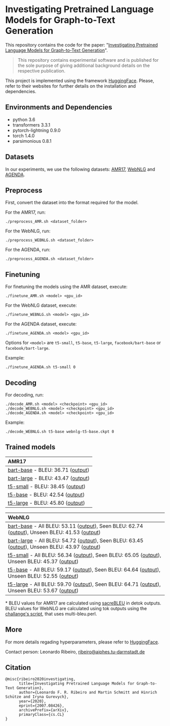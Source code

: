 # Investigating Pretrained Language Models for Graph-to-Text Generation

This repository contains the code for the paper: "[Investigating Pretrained Language Models for Graph-to-Text Generation](https://arxiv.org/pdf/2007.08426.pdf)".

> This repository contains experimental software and is published for the sole purpose of giving additional background details on the respective publication.

This project is implemented using the framework [HuggingFace](https://huggingface.co/). Please, refer to their websites for further details on the installation and dependencies.

## Environments and Dependencies

- python 3.6
- transformers 3.3.1
- pytorch-lightning 0.9.0
- torch 1.4.0
- parsimonious 0.8.1
## Datasets

In our experiments, we use the following datasets: [AMR17](https://catalog.ldc.upenn.edu/LDC2017T10), [WebNLG](https://webnlg-challenge.loria.fr/challenge_2017/) and [AGENDA](https://github.com/rikdz/GraphWriter/tree/master/data).

## Preprocess

First, convert the dataset into the format required for the model.

For the AMR17, run:
```
./preprocess_AMR.sh <dataset_folder>
```

For the WebNLG, run:
```
./preprocess_WEBNLG.sh <dataset_folder>
```

For the AGENDA, run:
```
./preprocess_AGENDA.sh <dataset_folder>
```


## Finetuning

For finetuning the models using the AMR dataset, execute:
```
./finetune_AMR.sh <model> <gpu_id>
```

For the WebNLG dataset, execute:
```
./finetune_WEBNLG.sh <model> <gpu_id>
```

For the AGENDA dataset, execute:
```
./finetune_AGENDA.sh <model> <gpu_id>
```
 
Options for `<model>` are `t5-small`, `t5-base`, `t5-large`, `facebook/bart-base` or `facebook/bart-large`. 

Example:
```
./finetune_AGENDA.sh t5-small 0
```


## Decoding

For decoding, run:
```
./decode_AMR.sh <model> <checkpoint> <gpu_id>
./decode_WEBNLG.sh <model> <checkpoint> <gpu_id>
./decode_AGENDA.sh <model> <checkpoint> <gpu_id>
```

Example:
```
./decode_WEBNLG.sh t5-base webnlg-t5-base.ckpt 0
```

## Trained models

| AMR17          |
| :------------- |
| [bart-base](https://public.ukp.informatik.tu-darmstadt.de/ribeiro/graph2text/amr-bart-base.ckpt) - BLEU: 36.71 ([output](https://github.com/UKPLab/plms-graph2text/raw/master/generated_outputs/amr-bart-base.txt)) |
| [bart-large](https://public.ukp.informatik.tu-darmstadt.de/ribeiro/graph2text/amr-bart-large.ckpt) - BLEU: 43.47 ([output](https://github.com/UKPLab/plms-graph2text/raw/master/generated_outputs/amr-bart-large.txt)) |
|  [t5-small](https://public.ukp.informatik.tu-darmstadt.de/ribeiro/graph2text/amr-t5-small.ckpt) - BLEU: 38.45 ([output](https://github.com/UKPLab/plms-graph2text/raw/master/generated_outputs/amr-t5-small.txt)) | 
| [t5-base](https://public.ukp.informatik.tu-darmstadt.de/ribeiro/graph2text/amr-t5-base.ckpt) - BLEU: 42.54 ([output](https://github.com/UKPLab/plms-graph2text/raw/master/generated_outputs/amr-t5-base.txt))  |
| [t5-large](https://public.ukp.informatik.tu-darmstadt.de/ribeiro/graph2text/amr-t5-large.ckpt) - BLEU: 45.80 ([output](https://github.com/UKPLab/plms-graph2text/raw/master/generated_outputs/amr-t5-large.txt)) |

| WebNLG   | 
| :------------- |
| [bart-base](https://public.ukp.informatik.tu-darmstadt.de/ribeiro/graph2text/webnlg-bart-base.ckpt) - All BLEU: 53.11 ([output](https://github.com/UKPLab/plms-graph2text/raw/master/generated_outputs/webnlg-all-bart-base.txt)), Seen BLEU: 62.74 ([output](https://github.com/UKPLab/plms-graph2text/raw/master/generated_outputs/webnlg-seen-bart-base.txt)), Unseen BLEU: 41.53 ([output](https://github.com/UKPLab/plms-graph2text/raw/master/generated_outputs/webnlg-unseen-bart-base.txt)) | 
| [bart-large](https://public.ukp.informatik.tu-darmstadt.de/ribeiro/graph2text/webnlg-bart-large.ckpt) - All BLEU: 54.72 ([output](https://github.com/UKPLab/plms-graph2text/raw/master/generated_outputs/webnlg-all-bart-large.txt)), Seen BLEU: 63.45 ([output](https://github.com/UKPLab/plms-graph2text/raw/master/generated_outputs/webnlg-seen-bart-large.txt)), Unseen BLEU: 43.97 ([output](https://github.com/UKPLab/plms-graph2text/raw/master/generated_outputs/webnlg-unseen-bart-large.txt)) |
| [t5-small](https://public.ukp.informatik.tu-darmstadt.de/ribeiro/graph2text/webnlg-t5-small.ckpt) - All BLEU: 56.34 ([output](https://github.com/UKPLab/plms-graph2text/raw/master/generated_outputs/webnlg-all-t5-small.txt)), Seen BLEU: 65.05 ([output](https://github.com/UKPLab/plms-graph2text/raw/master/generated_outputs/webnlg-seen-t5-small.txt)), Unseen BLEU: 45.37 ([output](https://github.com/UKPLab/plms-graph2text/raw/master/generated_outputs/webnlg-unseen-t5-small.txt)) | 
| [t5-base](https://public.ukp.informatik.tu-darmstadt.de/ribeiro/graph2text/webnlg-t5-base.ckpt) - All BLEU: 59.17 ([output](https://github.com/UKPLab/plms-graph2text/raw/master/generated_outputs/webnlg-all-t5-base.txt)), Seen BLEU: 64.64 ([output](https://github.com/UKPLab/plms-graph2text/raw/master/generated_outputs/webnlg-seen-t5-base.txt)), Unseen BLEU: 52.55 ([output](https://github.com/UKPLab/plms-graph2text/raw/master/generated_outputs/webnlg-unseen-t5-base.txt)) | 
| [t5-large](https://public.ukp.informatik.tu-darmstadt.de/ribeiro/graph2text/webnlg-t5-large.ckpt) - All BLEU: 59.70 ([output](https://github.com/UKPLab/plms-graph2text/raw/master/generated_outputs/webnlg-all-t5-large.txt)), Seen BLEU: 64.71 ([output](https://github.com/UKPLab/plms-graph2text/raw/master/generated_outputs/webnlg-seen-t5-large.txt)), Unseen BLEU: 53.67 ([output](https://github.com/UKPLab/plms-graph2text/raw/master/generated_outputs/webnlg-unseen-t5-large.txt)) | 

\* BLEU values for AMR17 are calculated using [sacreBLEU](https://github.com/mjpost/sacrebleu) in detok outputs. BLEU values for WebNLG are calculated using tok outputs using the [challange's script](https://gitlab.com/webnlg/webnlg-baseline), that uses multi-bleu.perl.



## More
For more details regading hyperparameters, please refer to [HuggingFace](https://huggingface.co/).


Contact person: Leonardo Ribeiro, ribeiro@aiphes.tu-darmstadt.de

## Citation
```
@misc{ribeiro2020investigating,
      title={Investigating Pretrained Language Models for Graph-to-Text Generation}, 
      author={Leonardo F. R. Ribeiro and Martin Schmitt and Hinrich Schütze and Iryna Gurevych},
      year={2020},
      eprint={2007.08426},
      archivePrefix={arXiv},
      primaryClass={cs.CL}
}
```
